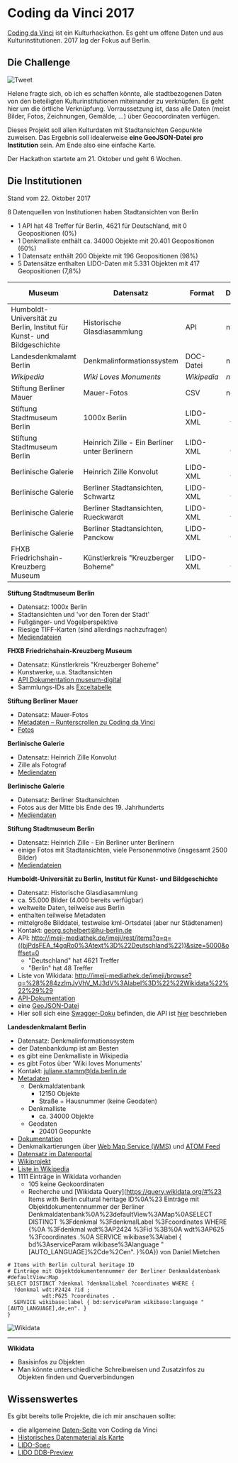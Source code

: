 Coding da Vinci 2017
====================

[Coding da Vinci](https://codingdavinci.de/) ist ein Kulturhackathon. Es geht um offene Daten und aus Kulturinstitutionen. 2017 lag der Fokus auf Berlin.

Die Challenge
-------------

![Tweet](https://raw.githubusercontent.com/tursics/coding-da-vinci-2017/master/docs/twitter-plusha.png)

Helene fragte sich, ob ich es schaffen könnte, alle stadtbezogenen Daten von den beteiligten Kulturinstitutionen miteinander zu verknüpfen. Es geht hier um die örtliche Verknüpfung. Vorraussetzung ist, dass alle Daten (meist Bilder, Fotos, Zeichnungen, Gemälde, ...) über Geocoordinaten verfügen.

Dieses Projekt soll allen Kulturdaten mit Stadtansichten Geopunkte zuweisen. Das Ergebnis soll idealerweise **eine GeoJSON-Datei pro Institution** sein. Am Ende also eine einfache Karte.

Der Hackathon startete am 21. Oktober und geht 6 Wochen.

Die Institutionen
-----------------

Stand vom 22. Oktober 2017

8 Datenquellen von Institutionen haben Stadtansichten von Berlin
- 1 API hat 48 Treffer für Berlin, 4621 für Deutschland, mit 0 Geopositionen (0%)
- 1 Denkmalliste enthält ca. 34000 Objekte mit 20.401 Geopositionen (60%)
- 1 Datensatz enthält 200 Objekte mit 196 Geopositionen (98%)
- 5 Datensätze enthalten LIDO-Daten mit 5.331 Objekten mit 417 Geopositionen (7,8%)

Museum  | Datensatz | Format | DDB | Objekte | Bilder | Geo-Koordinaten | Metadaten |
--------|-----------|--------|:---:|--------:|-------:|----------------:|-----------|
Humboldt-Universität zu Berlin, Institut für Kunst- und Bildgeschichte  |Historische Glasdiasammlung  |API  |nein  |48  |48  |"Berlin"|[0,1 MByte](http://imeji-mediathek.de/imeji/rest/items?q=q=((bjPdsFEA_f4gqRo0%3Atext%3D%22Berlin%22)))
Landesdenkmalamt Berlin      |Denkmalinformationssystem  |DOC-Datei   |nein   |34.000   |0        |0        |[ca. 1000 Seiten](https://daten.berlin.de/datensaetze/denkmalliste-des-landes-berlin)
*Wikipedia*                  |*Wiki Loves Monuments*     |*Wikipedia* |*nein* |*34.000* |*34.000* |*34.000* |*[nein](https://de.wikipedia.org/wiki/Liste_der_Kulturdenkmale_in_Berlin)*
Stiftung Berliner Mauer      |Mauer-Fotos                |CSV         |nein   |200      |200      |196      |[0,2 MByte](http://www.mauer-fotos.de/site/assets/files/31020587/coding-da-vinci-metadaten.csv)
Stiftung Stadtmuseum Berlin  |1000x Berlin               |LIDO-XML    |ja     |1.169    |1.290    |0        |[10,8 MByte](http://136.243.4.67/index.php/s/v0UEpnXQcCOOZy3)
Stiftung Stadtmuseum Berlin  |Heinrich Zille - Ein Berliner unter Berlinern  |LIDO-XML  |ja  |2.608  |2.668  |0  |[26,1 MByte](http://136.243.4.67/index.php/s/rijMXOyuszSxUYH)
Berlinische Galerie          |Heinrich Zille Konvolut    |LIDO-XML    |ja     |624      |624      |0        |[6,1 MByte](http://136.243.4.67/index.php/s/TSoVCI2L4GustL6)
Berlinische Galerie          |Berliner Stadtansichten, Schwartz    |LIDO-XML  |ja  |159 |159      |0        |[1,5 MByte](http://136.243.4.67/index.php/s/bst1wUtBHnJyPuv)
Berlinische Galerie          |Berliner Stadtansichten, Rueckwardt  |LIDO-XML  |ja  |188 |188      |0        |[1,8 MByte](http://136.243.4.67/index.php/s/bst1wUtBHnJyPuv)
Berlinische Galerie          |Berliner Stadtansichten, Panckow     |LIDO-XML  |ja  |166 |166      |0        |[1,5 MByte](http://136.243.4.67/index.php/s/bst1wUtBHnJyPuv)
FHXB Friedrichshain-Kreuzberg Museum  |Künstlerkreis "Kreuzberger Boheme"  |LIDO-XML  |ja  |417  |417  |417  (immer der gleiche Punkt)|[4,1 MByte](http://136.243.4.67/index.php/s/047jsxdCtv9CtYE)

**Stiftung Stadtmuseum Berlin**

- Datensatz: 1000x Berlin
- Stadtansichten und 'vor den Toren der Stadt'
- Fußgänger- und Vogelperspektive
- Riesige TIFF-Karten (sind allerdings nachzufragen)
- [Mediendateien](http://136.243.4.67/index.php/s/dx0RUXWIV1S8MnP)

**FHXB Friedrichshain-Kreuzberg Museum**

- Datensatz: Künstlerkreis "Kreuzberger Boheme"
- Kunstwerke, u.a. Stadtansichten
- [API Dokumentation museum-digital](http://www.museum-digital.de/handbook/?lan=de&q=Ausgabe/APIs)
- Sammlungs-IDs als [Exceltabelle](http://136.243.4.67/index.php/s/2RmwERCaDGv2C8A)

**Stiftung Berliner Mauer**

- Datensatz: Mauer-Fotos
- [Metadaten – Runterscrollen zu Coding da Vinci](http://mauer-fotos.de/info/nutzungshinweise)
- [Fotos](http://www.mauer-fotos.de/)

**Berlinische Galerie**

- Datensatz: Heinrich Zille Konvolut
- Zille als Fotograf
- [Mediendaten](http://136.243.4.67/index.php/s/cHxfZmr1U34hcJK)

**Berlinische Galerie**

- Datensatz: Berliner Stadtansichten 
- Fotos aus der Mitte bis Ende des 19. Jahrhunderts
- [Mediendaten](http://136.243.4.67/index.php/s/ib48ePnU43Dcv4s)

**Stiftung Stadtmuseum Berlin**

- Datensatz: Heinrich Zille - Ein Berliner unter Berlinern
- einige Fotos mit Stadtansichten, viele Personenmotive (insgesamt 2500 Bilder)
- [Mediendateien](http://136.243.4.67/index.php/s/0rlgcVXHqdkq8vS)

**Humboldt-Universität zu Berlin, Institut für Kunst- und Bildgeschichte**

- Datensatz: Historische Glasdiasammlung
- ca. 55.000 Bilder (4.000 bereits verfügbar)
- weltweite Daten, teilweise aus Berlin
- enthalten teilweise Metadaten
- mittelgroße Bilddatei, testweise kml-Ortsdatei (aber nur Städtenamen)
- Kontakt: georg.schelbert@hu-berlin.de
- API: http://imeji-mediathek.de/imeji/rest/items?q=q=((bjPdsFEA_f4gqRo0%3Atext%3D%22Deutschland%22))&size=5000&offset=0
  - "Deutschland" hat 4621 Treffer
  - "Berlin" hat 48 Treffer
- Liste von Wikidata: http://imeji-mediathek.de/imeji/browse?q=%28%284zzImJyVhV_MJ3dV%3Alabel%3D%22%22Wikidata%22%22%29%29
- [API-Dokumentation](https://github.com/imeji-community/imeji/wiki)
- eine [GeoJSON-Datei](https://gist.github.com/schelbertgeorg/ac3e32a0b37230fc2ba90c096d2f0602)
- Hier soll sich eine [Swagger-Doku](https://helloreverb.com/developers/swagger) befinden, die API ist [hier](https://github.com/imeji-community/imeji/wiki) beschrieben

**Landesdenkmalamt Berlin**

- Datensatz: Denkmalinformationssystem
- der Datenbankdump ist am Besten
- es gibt eine Denkmalliste in Wikipedia
- es gibt Fotos über 'Wiki loves Monuments'
- Kontakt: juliane.stamm@lda.berlin.de
- [Metadaten](http://136.243.4.67/index.php/s/flgYzGjdkwi9nOe)
  - Denkmaldatenbank
    - 12150 Objekte
	- Straße + Hausnummer (keine Geodaten)
  - Denkmalliste
    - ca. 34000 Objekte
  - Geodaten
    - 20401 Geopunkte
- [Dokumentation](http://136.243.4.67/index.php/s/OZKvRAFK6BMzdSG/download)
- Denkmalkartierungen über [Web Map Service (WMS)](https://daten.berlin.de/datensaetze/denkmalkarte-berlin-wms) und [ATOM Feed](https://daten.berlin.de/datensaetze/denkmalkarte-berlin-atom)
- [Datensatz im Datenportal](https://daten.berlin.de/datensaetze/denkmalliste-des-landes-berlin)
- [Wikiprojekt](https://de.wikipedia.org/wiki/Wikipedia:WikiProjekt_Listen_der_Kulturdenkmale_in_Berlin)
- [Liste in Wikipedia](https://de.wikipedia.org/wiki/Liste_der_Kulturdenkmale_in_Berlin)
- 1111 Einträge in Wikidata vorhanden
  - 105 keine Geokoordinaten
  - Recherche und [Wikidata Query](https://query.wikidata.org/#%23 Items with Berlin cultural heritage ID%0A%23 Einträge mit Objektdokumentennummer der Berliner Denkmaldatenbank%0A%23defaultView%3AMap%0ASELECT DISTINCT %3Fdenkmal %3FdenkmalLabel %3Fcoordinates WHERE {%0A %3Fdenkmal wdt%3AP2424 %3Fid %3B%0A wdt%3AP625 %3Fcoordinates .%0A SERVICE wikibase%3Alabel { bd%3AserviceParam wikibase%3Alanguage "[AUTO_LANGUAGE]%2Cde%2Cen". }%0A}) von Daniel Mietchen

```
# Items with Berlin cultural heritage ID
# Einträge mit Objektdokumentennummer der Berliner Denkmaldatenbank
#defaultView:Map
SELECT DISTINCT ?denkmal ?denkmalLabel ?coordinates WHERE {
  ?denkmal wdt:P2424 ?id ;
		   wdt:P625 ?coordinates .
  SERVICE wikibase:label { bd:serviceParam wikibase:language "[AUTO_LANGUAGE],de,en". }
}
```

![Wikidata](https://raw.githubusercontent.com/tursics/coding-da-vinci-2017/master/docs/denkmalliste-1.png)

---

**Wikidata**

- Basisinfos zu Objekten
- Man könnte unterschiedliche Schreibweisen und Zusatzinfos zu Objekten finden und Querverbindungen


Wissenswertes
-------------

Es gibt bereits tolle Projekte, die ich mir anschauen sollte:
- die allgemeine [Daten-Seite](https://codingdavinci.de/daten/) von Coding da Vinci
- [Historisches Datenmaterial als Karte](https://jochenklar.de/berlin/)
- [LIDO-Spec](http://network.icom.museum/cidoc/working-groups/lido/lido-technical/specification/)
- [LIDO DDB-Preview](https://www.servicestelle-digitalisierung.de/wissenswertes/ddb-preview/)

